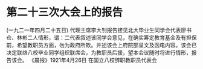 # 第二十三次大会上的报告
(一九二一年四月二十五日)
代理主席李大钊报告接见北大毕业生同学会代表廖书仓、林彬二人情形，谓：二代表叙述该同学会意见，在确实筹定教育基金及有担保前，希望教职员方面，勿为政府所欺。并述该会上府院部呈文及函电内容。该会已决定联络八校毕业同学组织联席会，为教职员后援，望本会议随时将进行情形，报告该会。
《晨报》1921年4月26日
在国立八校辞职教职员代表会

